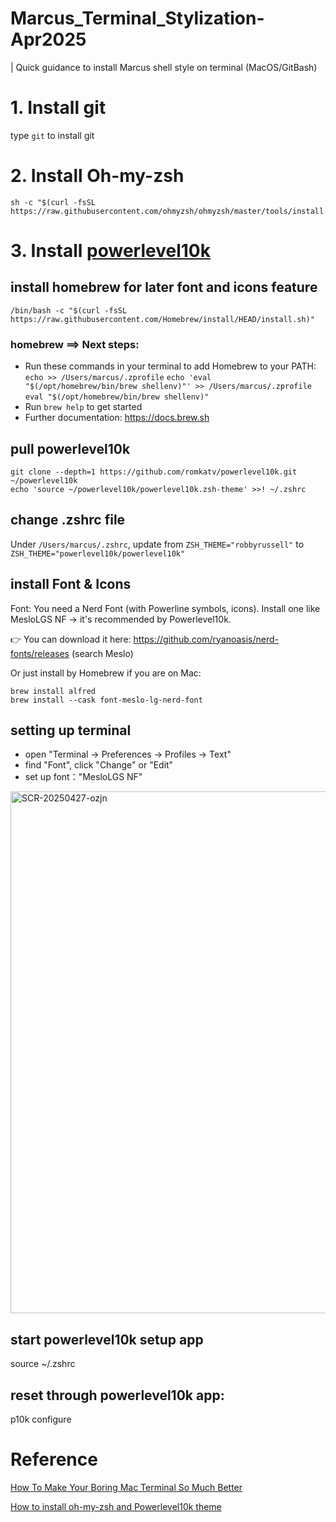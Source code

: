# Marcus_Terminal_Stylization-Apr2025

| Quick guidance to install Marcus shell style on terminal (MacOS/GitBash)

# 1. Install git
type `git` to install git

# 2. Install Oh-my-zsh
```
sh -c "$(curl -fsSL https://raw.githubusercontent.com/ohmyzsh/ohmyzsh/master/tools/install.sh)"
```

# 3. Install [powerlevel10k](https://github.com/romkatv/powerlevel10k)

## install homebrew for later font and icons feature
`/bin/bash -c "$(curl -fsSL https://raw.githubusercontent.com/Homebrew/install/HEAD/install.sh)"`

### homebrew ==> Next steps:
- Run these commands in your terminal to add Homebrew to your PATH:
    `echo >> /Users/marcus/.zprofile`
    `echo 'eval "$(/opt/homebrew/bin/brew shellenv)"' >> /Users/marcus/.zprofile`
    `eval "$(/opt/homebrew/bin/brew shellenv)"`
- Run `brew help` to get started
- Further documentation:
    https://docs.brew.sh

## pull powerlevel10k
```
git clone --depth=1 https://github.com/romkatv/powerlevel10k.git ~/powerlevel10k
echo 'source ~/powerlevel10k/powerlevel10k.zsh-theme' >>! ~/.zshrc
```

## change .zshrc file
Under `/Users/marcus/.zshrc`, update from `ZSH_THEME="robbyrussell"` to `ZSH_THEME="powerlevel10k/powerlevel10k"`

## install Font & Icons
Font: You need a Nerd Font (with Powerline symbols, icons).
Install one like MesloLGS NF → it's recommended by Powerlevel10k.

👉 You can download it here:
https://github.com/ryanoasis/nerd-fonts/releases (search Meslo)

Or just install by Homebrew if you are on Mac:

```
brew install alfred
brew install --cask font-meslo-lg-nerd-font
```

## setting up terminal
- open "Terminal → Preferences → Profiles → Text"
- find "Font", click "Change" or "Edit"
- set up font："MesloLGS NF"

<img width="835" alt="SCR-20250427-ozjn" src="https://github.com/user-attachments/assets/42c05bb2-e3ce-414f-8142-d3022166a7be" />


## start powerlevel10k setup app
source ~/.zshrc

## reset through powerlevel10k app: 
p10k configure


# Reference
[How To Make Your Boring Mac Terminal So Much Better](https://www.youtube.com/watch?v=CF1tMjvHDRA&t=6s)

[How to install oh-my-zsh and Powerlevel10k theme](https://www.google.com/search?sca_esv=e5eeec09d3fdc8a2&rlz=1C5CHFA_enUS1159US1159&sxsrf=AHTn8zoodR8pspjLyOKecFV85uxJBcjkRQ:1745796969139&q=Powerlevel10k+install+macos&udm=7&fbs=ABzOT_CWdhQLP1FcmU5B0fn3xuWp6IcynRBrzjy_vjxR0KoDMnbkfvm4jW0eza52i_Pv0GHXGdsPP4OV948uPyYLz4MWe-1RHr9g-cqNjTKbzsDkKzimGRQLXU4ygZh-gEK7vv9l7T8SL4JLiKSgQkjh2BcZZkYPaOoO1ZLaCbMq4aVDf-ytObY6llLKXzdpvClqxzKO3NDYtaVD-lBUS77P6uIC0ZwC9g&sa=X&ved=2ahUKEwiE-sfBsPmMAxWpJzQIHYBED-gQtKgLegQIGBAB&biw=852&bih=858&dpr=2#fpstate=ive&vld=cid:a3ead2bb,vid:eh7lM3Yvf94,st:0)
